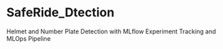 # SafeRide_Dtection
Helmet and Number Plate Detection with MLflow Experiment Tracking and MLOps Pipeline
